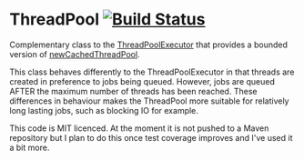 
# ThreadPool [![Build Status](https://travis-ci.org/alienscience/threadpool.png)](https://travis-ci.org/alienscience/threadpool)

Complementary class to the [ThreadPoolExecutor](http://docs.oracle.com/javase/6/docs/api/java/util/concurrent/ThreadPoolExecutor.html)
that provides a bounded version of
[newCachedThreadPool](http://docs.oracle.com/javase/6/docs/api/java/util/concurrent/Executors.html#newCachedThreadPool\(\)).

This class behaves differently to the ThreadPoolExecutor in that threads are created in preference to jobs being
queued. However, jobs are queued AFTER the maximum number of threads has been reached. These differences in
 behaviour makes the ThreadPool more suitable for relatively long lasting jobs, such as blocking IO for example.

This code is MIT licenced. At the moment it is not pushed to a Maven repository but I plan to do this once test coverage
improves and I've used it a bit more.
